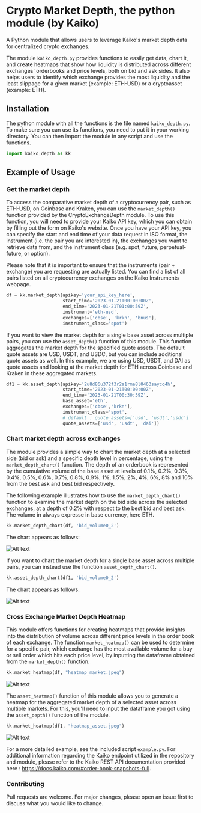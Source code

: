 # Crypto Market Depth, the python module (by Kaiko)
A Python module that allows users to leverage Kaiko's market depth data for centralized crypto exchanges.

The module `kaiko_depth.py` provides functions to easily get data, chart it, and create heatmaps that show how liquidity is distributed across different exchanges' orderbooks and price levels, both on bid and ask sides. It also helps users to identify which exchange provides the most liquidity and the least slippage for a given market (example: ETH-USD) or a cryptoasset (example: ETH).

## Installation 
The python module with all the functions is the file named `kaiko_depth.py`. To make sure you can use its functions, you need to put it in your working directory. You can then import the module in any script and use the functions. 
```python
import kaiko_depth as kk
```
## Example of Usage

### Get the market depth 

To access the comparative market depth of a cryptocurrency pair, such as ETH-USD, on Coinbase and Kraken, you can use the `market_depth()` function provided by the CryptoExchangeDepth module. To use this function, you will need to provide your Kaiko API key, which you can obtain by filling out the form on Kaiko's website. Once you have your API key, you can specify the start and end time of your data request in ISO format, the instrument (i.e. the pair you are interested in), the exchanges you want to retrieve data from, and the instrument class (e.g. spot, future, perpetual-future, or option).

Please note that it is important to ensure that the instruments (pair + exchange) you are requesting are actually listed. You can find a list of all pairs listed on all cryptocurrency exchanges on the Kaiko Instruments webpage.

```python
df = kk.market_depth(apikey='your_api_key_here', 
                     start_time='2023-01-21T00:00:00Z', 
                     end_time='2023-01-21T01:00:59Z',
                     instrument='eth-usd',
                     exchanges=['cbse', 'krkn', 'bnus'],
                     instrument_class='spot')
```

If you want to view the market depth for a single base asset across multiple pairs, you can use the `asset_depth()` function of this module. This function aggregates the market depth for the specified quote assets. The default quote assets are USD, USDT, and USDC, but you can include additional quote assets as well. In this example, we are using USD, USDT, and DAI as quote assets and looking at the market depth for ETH across Coinbase and Kraken in these aggregated markets.

```python
df1 = kk.asset_depth(apikey='2u8d86u372f3r2a1rme8l0463saycq4h', 
                     start_time='2023-01-21T00:00:00Z', 
                     end_time='2023-01-21T00:30:59Z',
                     base_asset='eth',
                     exchanges=['cbse','krkn'],
                     instrument_class='spot', 
                     # default : quote_assets=['usd', 'usdt','usdc']
                     quote_assets=['usd', 'usdt', 'dai'])
```

### Chart market depth across exchanges

The module provides a simple way to chart the market depth at a selected side (bid or ask) and a specific depth level in percentage, using the `market_depth_chart()` function. The depth of an orderbook is represented by the cumulative volume of the base asset at levels of 0.1%, 0.2%, 0.3%, 0.4%, 0.5%, 0.6%, 0.7%, 0.8%, 0.9%, 1%, 1.5%, 2%, 4%, 6%, 8% and 10% from the best ask and best bid respectively.

The following example illustrates how to use the `market_depth_chart()` function to examine the market depth on the bid side across the selected exchanges, at a depth of 0.2% with respect to the best bid and best ask. The volume in always expresse in base currency, here ETH. 

```python
kk.market_depth_chart(df, 'bid_volume0_2')
```

The chart appears as follows:

![Alt text](https://github.com/anastmel/kaiko-cryptomarketdepth/blob/main/images/chart1.png)

If you want to chart the market depth for a single base asset across multiple pairs, you can instead use the function `asset_depth_chart()`. 

```python
kk.asset_depth_chart(df1, 'bid_volume0_2')
```

The chart appears as follows:

![Alt text](https://github.com/anastmel/kaiko-cryptomarketdepth/blob/main/images/chart3.png)

### Cross Exchange Market Depth Heatmap

This module offers functions for creating heatmaps that provide insights into the distribution of volume across different price levels in the order book of each exchange. The function `market_heatmap()` can be used to determine for a specific pair, which exchange has the most available volume for a buy or sell order which hits each price level, by inputting the dataframe obtained from the `market_depth()` function.

```python
kk.market_heatmap(df, "heatmap_market.jpeg")
```

![Alt text](https://github.com/anastmel/kaiko-cryptomarketdepth/blob/main/images/chart2.png)

The `asset_heatmap()` function of this module allows you to generate a heatmap for the aggregated market depth of a selected asset across multiple markets. For this, you'll need to input the dataframe you got using the `asset_depth()` function of the module. 

```python
kk.market_heatmap(df1, "heatmap_asset.jpeg")
```

![Alt text](https://github.com/anastmel/kaiko-cryptomarketdepth/blob/main/images/chart4_2.png)

For a more detailed example, see the included script `example.py`. For additional information regarding the Kaiko endpoint utilized in the repository and module, please refer to the Kaiko REST API documentation provided here : https://docs.kaiko.com/#order-book-snapshots-full. 

### Contributing

Pull requests are welcome. For major changes, please open an issue first to discuss what you would like to change.
